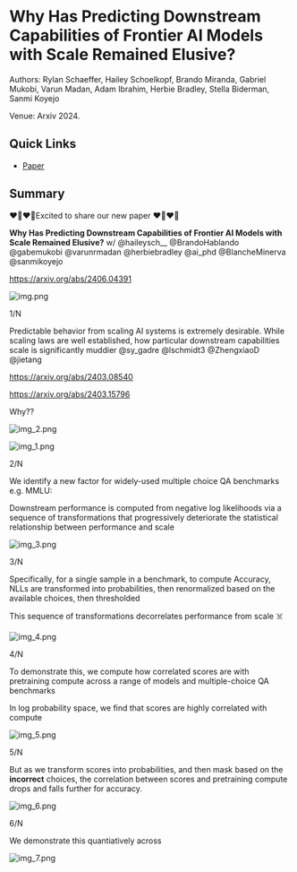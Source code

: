 # Why Has Predicting Downstream Capabilities of Frontier AI Models with Scale Remained Elusive?

Authors: Rylan Schaeffer, Hailey Schoelkopf, Brando Miranda, Gabriel Mukobi, Varun Madan, Adam Ibrahim, Herbie Bradley, Stella Biderman, Sanmi Koyejo

Venue: Arxiv 2024.


## Quick Links

- [Paper](paper.pdf)

## Summary


❤️‍🔥❤️‍🔥Excited to share our new paper ❤️‍🔥❤️‍🔥

**Why Has Predicting Downstream Capabilities of Frontier AI Models with Scale Remained Elusive?**   w/ @haileysch__ @BrandoHablando @gabemukobi @varunrmadan @herbiebradley @ai_phd @BlancheMinerva @sanmikoyejo

https://arxiv.org/abs/2406.04391

![img.png](img.png)


1/N

Predictable behavior from scaling AI systems is extremely desirable. While scaling laws are well established, how particular downstream capabilities scale is significantly muddier
@sy_gadre @lschmidt3 @ZhengxiaoD @jietang

https://arxiv.org/abs/2403.08540

https://arxiv.org/abs/2403.15796

Why??

![img_2.png](img_2.png)

![img_1.png](img_1.png)

2/N

We identify a new factor for widely-used multiple choice QA benchmarks e.g. MMLU:

Downstream performance is computed from negative log likelihoods via a sequence of transformations that progressively deteriorate the statistical relationship between performance and scale


![img_3.png](img_3.png)

3/N

Specifically, for a single sample in a benchmark, to compute Accuracy, NLLs are transformed into probabilities, then renormalized based on the available choices, then thresholded

This sequence of transformations decorrelates performance from scale ☠️

![img_4.png](img_4.png)

4/N

To demonstrate this, we compute how correlated scores are with pretraining compute across a range of models and multiple-choice QA benchmarks

In log probability space, we find that scores are highly correlated with compute

![img_5.png](img_5.png)

5/N

But as we transform scores into probabilities, and then mask based on the **incorrect** choices, the correlation between
scores and pretraining compute drops and falls further for accuracy.

![img_6.png](img_6.png)

6/N

We demonstrate this quantiatively across 

![img_7.png](img_7.png)